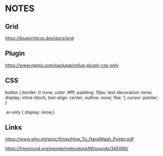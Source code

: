 # NOTES

## Grid

<https://blueprintcss.dev/docs/grid>

## Plugin

<https://www.npmjs.com/package/rollup-plugin-css-only>

## CSS

button {
    border: 0 none;
    color: #fff;
    padding: 10px;
    text-decoration: none;
    display: inline-block;
    text-align: center;
    outline: none;
    flex: 1;
    cursor: pointer;
}

.sr-only { display: none;}

## Links

<https://www.who.int/gpsc/5may/How_To_HandWash_Poster.pdf>

<https://freesound.org/people/metrostock99/sounds/345086/>
